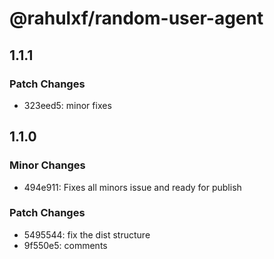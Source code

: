 # @rahulxf/random-user-agent

## 1.1.1

### Patch Changes

- 323eed5: minor fixes

## 1.1.0

### Minor Changes

- 494e911: Fixes all minors issue and ready for publish

### Patch Changes

- 5495544: fix the dist structure
- 9f550e5: comments
